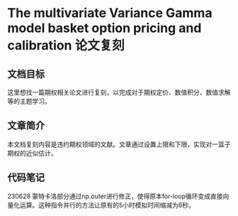 # The multivariate Variance Gamma model basket option pricing and calibration 论文复刻
## 文档目标
这里想找一篇期权相关论文进行复刻，以完成对于期权定价、数值积分、数值求解等的主题学习。

## 文章简介
本文档复刻内容是违约期权领域的文献。文章通过设置上限和下限，实现对一篮子期权的近似估计。

## 代码笔记
230628 蒙特卡洛部分通过np.outer进行修正，使得原本for-loop循环变成直接向量化运算。这种指令并行的方法让原有的5小时模拟时间缩减为6秒。